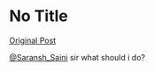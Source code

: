# No Title

[Original Post](https://discourse.onlinedegree.iitm.ac.in/t/167471/2)

<p><a class="mention" href="/u/saransh_saini">@Saransh_Saini</a> sir what should i do?</p>